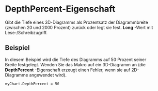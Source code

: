 
# DepthPercent-Eigenschaft

Gibt die Tiefe eines 3D-Diagramms als Prozentsatz der Diagrammbreite (zwischen 20 und 2000 Prozent) zurück oder legt sie fest.  **Long** -Wert mit Lese-/Schreibzugriff.


## Beispiel

In diesem Beispiel wird die Tiefe des Diagramms auf 50 Prozent seiner Breite festgelegt. Wenden Sie das Makro auf ein 3D-Diagramm an (die  **DepthPercent** -Eigenschaft erzeugt einen Fehler, wenn sie auf 2D-Diagramme angewendet wird).


```
myChart.DepthPercent = 50
```

